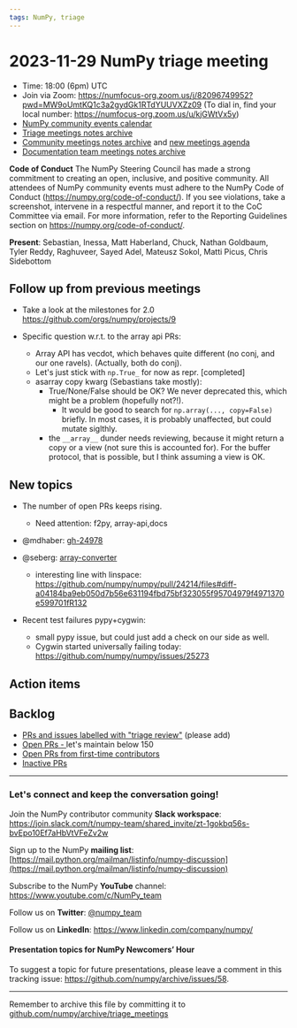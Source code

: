 ```yaml
---
tags: NumPy, triage
---
```


# 2023-11-29 NumPy triage meeting


- Time: 18:00 (6pm) UTC
- Join via Zoom: https://numfocus-org.zoom.us/j/82096749952?pwd=MW9oUmtKQ1c3a2gydGk1RTdYUUVXZz09 (To dial in, find your local number: https://numfocus-org.zoom.us/u/kjGWtVx5y)
- [NumPy community events calendar](https://scientific-python.org/calendars)
- [Triage meetings notes archive](https://github.com/numpy/archive/tree/master/triage_meetings)
- [Community meetings notes archive](https://github.com/numpy/archive/tree/main/community_meetings) and [new meetings agenda](https://hackmd.io/76o-IxCjQX2mOXO_wwkcpg)
- [Documentation team meetings notes archive](https://github.com/numpy/archive/tree/main/docs_team_meetings)


**Code of Conduct**
The NumPy Steering Council has made a strong commitment to creating an open, inclusive, and positive community. 
All attendees of NumPy community events must adhere to the NumPy Code of Conduct (https://numpy.org/code-of-conduct/). 
If you see violations, take a screenshot, intervene in a respectful manner, and report it to the CoC Committee via email. For more information, refer to the Reporting Guidelines section on https://numpy.org/code-of-conduct/.

**Present**: Sebastian, Inessa, Matt Haberland, Chuck, Nathan Goldbaum, Tyler Reddy, Raghuveer, Sayed Adel, Mateusz Sokol, Matti Picus, Chris Sidebottom

## Follow up from previous meetings


- Take a look at the milestones for 2.0 https://github.com/orgs/numpy/projects/9


- Specific question w.r.t. to the array api PRs:
  - Array API has vecdot, which behaves quite different (no conj, and our one ravels). (Actually, both do conj).
  - Let's just stick with `np.True_` for now as repr. [completed]
  - asarray copy kwarg (Sebastians take mostly):
    - True/None/False should be OK?  We never deprecated this, which might be a problem (hopefully not?!).
      - It would be good to search for `np.array(..., copy=False)` briefly.  In most cases, it is probably unaffected, but could mutate siglthly.
    - the `__array__` dunder needs reviewing, because it might return a copy or a view (not sure this is accounted for).  For the buffer protocol, that is possible, but I think assuming a view is OK.


## New topics


- The number of open PRs keeps rising. 
  - Need attention: f2py, array-api,docs 

- @mdhaber: [gh-24978](https://github.com/numpy/numpy/pull/24978)

- @seberg: [array-converter](https://github.com/numpy/numpy/pull/24214)
  - interesting line with linspace: https://github.com/numpy/numpy/pull/24214/files#diff-a04184ba9eb050d7b56e631194fbd75bf323055f95704979f4971370e599701fR132

- Recent test failures pypy+cygwin:
  - small pypy issue, but could just add a check on our side as well.
  - Cygwin started universally failing today: https://github.com/numpy/numpy/issues/25273



## Action items



## Backlog

* [PRs and issues labelled with "triage review"](https://github.com/numpy/numpy/labels/triage%20review) (please add)
* [Open PRs - ](https://github.com/numpy/numpy/pulls) let's maintain below 150
* [Open PRs from first-time contributors](https://github.com/orgs/numpy/projects/5) 
* [Inactive PRs](https://github.com/orgs/numpy/projects/6)



---

### Let's connect and keep the conversation going!
Join the NumPy contributor community **Slack workspace**: https://join.slack.com/t/numpy-team/shared_invite/zt-1gokbq56s-bvEpo10Ef7aHbVtVFeZv2w

Sign up to the NumPy **mailing list**: [https://mail.python.org/mailman/listinfo/numpy-discussion](https://mail.python.org/mailman/listinfo/numpy-discussion)

Subscribe to the NumPy **YouTube** channel: https://www.youtube.com/c/NumPy_team


Follow us on **Twitter**: [@numpy_team](https://twitter.com/numpy_team)

Follow us on **LinkedIn**: https://www.linkedin.com/company/numpy/

#### Presentation topics for NumPy Newcomers’ Hour 
To suggest a topic for future presentations, please leave a comment in this tracking issue: https://github.com/numpy/archive/issues/58.

---

Remember to archive this file by committing it to [github.com/numpy/archive/triage_meetings](https://github.com/numpy/archive/tree/main/triage_meetings)